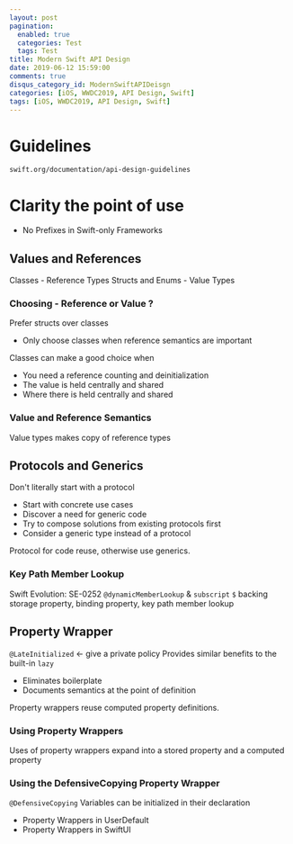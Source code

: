 ```yaml
---
layout: post
pagination:
  enabled: true
  categories: Test
  tags: Test
title: Modern Swift API Design
date: 2019-06-12 15:59:00
comments: true
disqus_category_id: ModernSwiftAPIDeisgn
categories: [iOS, WWDC2019, API Design, Swift]
tags: [iOS, WWDC2019, API Design, Swift]
---
```


# Guidelines
`swift.org/documentation/api-design-guidelines`

# Clarity the point of use
- No Prefixes in Swift-only Frameworks

## Values and References
Classes - Reference Types
Structs and Enums - Value Types

### Choosing - Reference or Value ?
Prefer structs over classes
- Only choose classes when reference semantics are important

Classes can make a good choice when
- You need a reference counting and deinitialization
- The value is held centrally and shared
- Where there is held centrally and shared

### Value and Reference Semantics
Value types makes copy of reference types

## Protocols and Generics
Don't literally start with a protocol
- Start with concrete use cases
- Discover a need for generic code
- Try to compose solutions from existing protocols first
- Consider a generic type instead of a protocol

Protocol for code reuse, otherwise use generics.

### Key Path Member Lookup
Swift Evolution: SE-0252
`@dynamicMemberLookup` & `subscript`
`$` backing storage property, binding property, key path member lookup

## Property Wrapper
`@LateInitialized` <- give a private policy
Provides similar benefits to the built-in `lazy`
- Eliminates boilerplate
- Documents semantics at the point of definition

Property wrappers reuse computed property definitions.

### Using Property Wrappers
Uses of property wrappers expand into a stored property and a computed property

### Using the DefensiveCopying Property Wrapper
`@DefensiveCopying` Variables can be initialized in their declaration

- Property Wrappers in UserDefault
- Property Wrappers in SwiftUI


